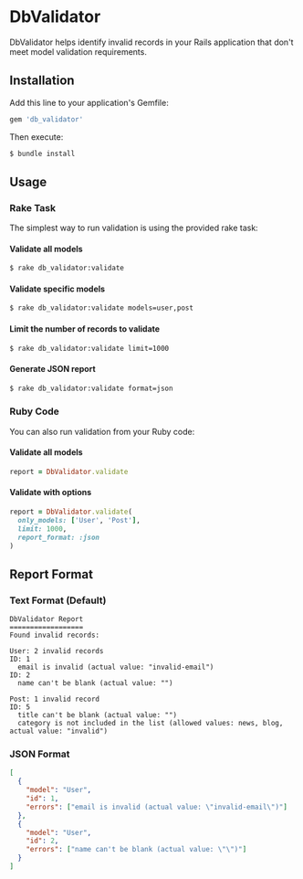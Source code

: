 # DbValidator

DbValidator helps identify invalid records in your Rails application that don't meet model validation requirements.

## Installation

Add this line to your application's Gemfile:

```ruby
gem 'db_validator'
```

Then execute:

```bash
$ bundle install
```

## Usage

### Rake Task

The simplest way to run validation is using the provided rake task:

#### Validate all models

```bash
$ rake db_validator:validate
```

#### Validate specific models

```bash
$ rake db_validator:validate models=user,post
```

#### Limit the number of records to validate

```bash
$ rake db_validator:validate limit=1000
```

#### Generate JSON report

```bash
$ rake db_validator:validate format=json
```

### Ruby Code

You can also run validation from your Ruby code:

#### Validate all models

```ruby
report = DbValidator.validate
```

#### Validate with options

```ruby
report = DbValidator.validate(
  only_models: ['User', 'Post'],
  limit: 1000,
  report_format: :json
)
```

## Report Format

### Text Format (Default)

```
DbValidator Report
==================
Found invalid records:

User: 2 invalid records
ID: 1
  email is invalid (actual value: "invalid-email")
ID: 2
  name can't be blank (actual value: "")

Post: 1 invalid record
ID: 5
  title can't be blank (actual value: "")
  category is not included in the list (allowed values: news, blog, actual value: "invalid")
```

### JSON Format

```json
[
  {
    "model": "User",
    "id": 1,
    "errors": ["email is invalid (actual value: \"invalid-email\")"]
  },
  {
    "model": "User",
    "id": 2,
    "errors": ["name can't be blank (actual value: \"\")"]
  }
]
```
